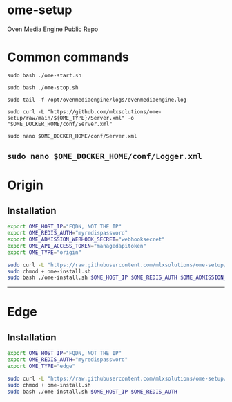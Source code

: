 # ome-setup
Oven Media Engine Public Repo

# Common commands

`sudo bash ./ome-start.sh`

`sudo bash ./ome-stop.sh`

`sudo tail -f /opt/ovenmediaengine/logs/ovenmediaengine.log`

`sudo curl -L "https://github.com/mlxsolutions/ome-setup/raw/main/${OME_TYPE}/Server.xml" -o "$OME_DOCKER_HOME/conf/Server.xml"`

`sudo nano $OME_DOCKER_HOME/conf/Server.xml`

`sudo nano $OME_DOCKER_HOME/conf/Logger.xml`
---
# Origin

## Installation
```bash
export OME_HOST_IP="FQDN, NOT THE IP"
export OME_REDIS_AUTH="myredispassword"
export OME_ADMISSION_WEBHOOK_SECRET="webhooksecret"
export OME_API_ACCESS_TOKEN="managedapitoken"
export OME_TYPE="origin"
```

```bash
sudo curl -L "https://raw.githubusercontent.com/mlxsolutions/ome-setup/refs/heads/main/origin/ome-install.sh" -o ome-install.sh
sudo chmod + ome-install.sh
sudo bash ./ome-install.sh $OME_HOST_IP $OME_REDIS_AUTH $OME_ADMISSION_WEBHOOK_SECRET $OME_API_ACCESS_TOKEN
```

---
# Edge

## Installation

```bash
export OME_HOST_IP="FQDN, NOT THE IP"
export OME_REDIS_AUTH="myredispassword"
export OME_TYPE="edge"
```

```bash
sudo curl -L "https://raw.githubusercontent.com/mlxsolutions/ome-setup/refs/heads/main/edge/ome-install.sh" -o ome-install.sh
sudo chmod + ome-install.sh
sudo bash ./ome-install.sh $OME_HOST_IP $OME_REDIS_AUTH
```


